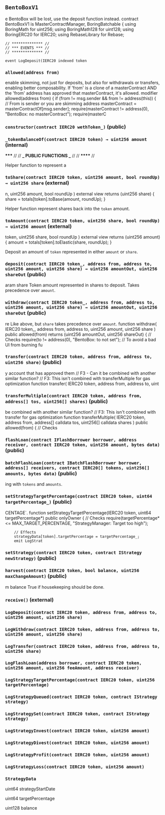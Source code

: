 ## `BentoBoxV1`

e BentoBox will be lost, use the deposit function instead. contract BentoBoxV1
is MasterContractManager, BoringBatchable { using BoringMath for uint256; using
BoringMath128 for uint128; using BoringERC20 for IERC20; using RebaseLibrary for
Rebase;

    // ************** //
    // *** EVENTS *** //
    // ************** //

    event LogDeposit(IERC20 indexed token

### `allowed(address from)`

enable skimming, not just for deposits, but also for withdrawals or transfers,
enabling better composability. If 'from' is a clone of a masterContract AND the
'from' address has approved that masterContract, it's allowed. modifier
allowed(address from) { if (from != msg.sender && from != address(this)) { //
From is sender or you are skimming address masterContract =
masterContractOf[msg.sender]; require(masterContract != address(0), "BentoBox:
no masterContract"); require(masterC

### `constructor(contract IERC20 wethToken_)` (public)

### `_tokenBalanceOf(contract IERC20 token) → uint256 amount` (internal)

********\*\*\********* // // **_ PUBLIC FUNCTIONS _** // //
**********\*\*\*\*********** //

Helper function to represent a

### `toShare(contract IERC20 token, uint256 amount, bool roundUp) → uint256 share` (external)

n, uint256 amount, bool roundUp ) external view returns (uint256 share) { share
= totals[token].toBase(amount, roundUp); }

Helper function represent shares back into the `token` amount.

### `toAmount(contract IERC20 token, uint256 share, bool roundUp) → uint256 amount` (external)

token, uint256 share, bool roundUp ) external view returns (uint256 amount) {
amount = totals[token].toElastic(share, roundUp); }

Deposit an amount of `token` represented in either `amount` or `share`.

### `deposit(contract IERC20 token_, address from, address to, uint256 amount, uint256 share) → uint256 amountOut, uint256 shareOut` (public)

aram share Token amount represented in shares to deposit. Takes precedence over
`amount`.

### `withdraw(contract IERC20 token_, address from, address to, uint256 amount, uint256 share) → uint256 amountOut, uint256 shareOut` (public)

re Like above, but `share` takes precedence over `amount`. function withdraw(
IERC20 token\_, address from, address to, uint256 amount, uint256 share ) public
allowed(from) returns (uint256 amountOut, uint256 shareOut) { // Checks
require(to != address(0), "BentoBox: to not set"); // To avoid a bad UI from
burning fu

### `transfer(contract IERC20 token, address from, address to, uint256 share)` (public)

y account that has approved them // F3 - Can it be combined with another similar
function? // F3: This isn't combined with transferMultiple for gas optimization
function transfer( IERC20 token, address from, address to, uint

### `transferMultiple(contract IERC20 token, address from, address[] tos, uint256[] shares)` (public)

be combined with another similar function? // F3: This isn't combined with
transfer for gas optimization function transferMultiple( IERC20 token, address
from, address[] calldata tos, uint256[] calldata shares ) public allowed(from) {
// Checks

### `flashLoan(contract IFlashBorrower borrower, address receiver, contract IERC20 token, uint256 amount, bytes data)` (public)

### `batchFlashLoan(contract IBatchFlashBorrower borrower, address[] receivers, contract IERC20[] tokens, uint256[] amounts, bytes data)` (public)

ing with `tokens` and `amounts`.

### `setStrategyTargetPercentage(contract IERC20 token, uint64 targetPercentage_)` (public)

CENTAGE`. function setStrategyTargetPercentage(IERC20 token, uint64
targetPercentage*) public onlyOwner { // Checks require(targetPercentage* <=
MAX_TARGET_PERCENTAGE, "StrategyManager: Target too high");

        // Effects
        strategyData[token].targetPercentage = targetPercentage_;
        emit LogStrat

### `setStrategy(contract IERC20 token, contract IStrategy newStrategy)` (public)

### `harvest(contract IERC20 token, bool balance, uint256 maxChangeAmount)` (public)

m balance True if housekeeping should be done.

### `receive()` (external)

### `LogDeposit(contract IERC20 token, address from, address to, uint256 amount, uint256 share)`

### `LogWithdraw(contract IERC20 token, address from, address to, uint256 amount, uint256 share)`

### `LogTransfer(contract IERC20 token, address from, address to, uint256 share)`

### `LogFlashLoan(address borrower, contract IERC20 token, uint256 amount, uint256 feeAmount, address receiver)`

### `LogStrategyTargetPercentage(contract IERC20 token, uint256 targetPercentage)`

### `LogStrategyQueued(contract IERC20 token, contract IStrategy strategy)`

### `LogStrategySet(contract IERC20 token, contract IStrategy strategy)`

### `LogStrategyInvest(contract IERC20 token, uint256 amount)`

### `LogStrategyDivest(contract IERC20 token, uint256 amount)`

### `LogStrategyProfit(contract IERC20 token, uint256 amount)`

### `LogStrategyLoss(contract IERC20 token, uint256 amount)`

### `StrategyData`

uint64 strategyStartDate

uint64 targetPercentage

uint128 balance
